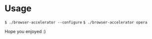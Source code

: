 Usage
=====

`$ ./browser-accelerator --configure`
`$ ./browser-accelerator opera`

Hope you enjoyed :)
